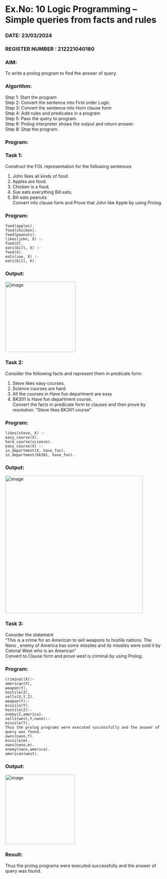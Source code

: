 # Ex.No: 10  Logic Programming –  Simple queries from facts and rules
### DATE:  23/03/2024                                                                          
### REGISTER NUMBER : 212221040180
### AIM: 
To write a prolog program to find the answer of query. 
###  Algorithm:
 Step 1: Start the program <br> 
 Step 2: Convert the sentence into First order Logic  <br> 
 Step 3:  Convert the sentence into Horn clause form  <br> 
 Step 4: Add rules and predicates in a program   <br> 
 Step 5:  Pass the query to program. <br> 
 Step 6: Prolog interpreter shows the output and return answer. <br> 
 Step 8:  Stop the program.
### Program:
### Task 1:
Construct the FOL representation for the following sentences <br> 
1.	John likes all kinds of food.  <br> 
2.	Apples are food.  <br> 
3.	Chicken is a food.  <br> 
4.	Sue eats everything Bill eats. <br> 
5.	 Bill eats peanuts  <br> 
   Convert into clause form and Prove that John like Apple by using Prolog. <br>

### Program:

```
food(apples).
food(chicken).
food(peanuts).
likes(john, X) :-
food(X).
eats(bill, X) :-
food(X).
eats(sue, X) :-
eats(bill, X).
```


### Output:
<img width="225" alt="image" src="https://github.com/Vineesha29031970/AI_Lab_2023-24/assets/133136880/75f33a13-0d1e-4d94-b5fe-a68d0f98b214">


### Task 2:
Consider the following facts and represent them in predicate form: <br>              
1.	Steve likes easy courses. <br> 
2.	Science courses are hard. <br> 
3. All the courses in Have fun department are easy <br> 
4. BK301 is Have fun department course.<br> 
Convert the facts in predicate form to clauses and then prove by resolution: “Steve likes BK301 course”<br> 

### Program:

```
likes(steve, X) :-
easy_course(X).
hard_course(science).
easy_course(X) :-
in_department(X, have_fun).
in_department(bk301, have_fun).
```

### Output:
<img width="440" alt="image" src="https://github.com/Vineesha29031970/AI_Lab_2023-24/assets/133136880/277f61ce-cc46-405a-a901-2414cad29091">


### Task 3:
Consider the statement <br> 
“This is a crime for an American to sell weapons to hostile nations. The Nano , enemy of America has some missiles and its missiles were sold it by Colonal West who is an American” <br> 
Convert to Clause form and prove west is criminal by using Prolog.<br> 

### Program:

```
criminal(X):-
american(X),
weapon(Y),
hostile(Z),
sells(X,Y,Z).
weapon(Y):-
missile(Y).
hostile(Z):-
enemy(Z,america).
sells(west,Y,nano):-
missile(Y),
Thus the prolog programs were executed successfully and the answer of query was found.
owns(nano,Y).
missile(m).
owns(nano,m).
enemy(nano,america).
american(west).
```


### Output:

<img width="223" alt="image" src="https://github.com/Vineesha29031970/AI_Lab_2023-24/assets/133136880/ce90dfcd-294c-4b52-808e-ff81e94bcc71">


### Result:
Thus the prolog programs were executed successfully and the answer of query was found.
